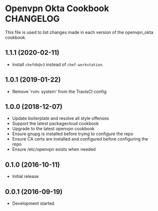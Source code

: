 # Openvpn Okta Cookbook CHANGELOG

This file is used to list changes made in each version of the openvpn_okta cookbook.

## 1.1.1 (2020-02-11)

- Install `chefdk@v3` instead of `chef-workstation`.

## 1.0.1 (2019-01-22)

- Remove 'rvm: system' from the TravisCI config

## 1.0.0 (2018-12-07)

- Update boilerplate and resolve all style offenses
- Support the latest packagecloud cookbook
- Upgrade to the latest openvpn cookbook
- Ensure gnupg is installed before trying to configure the repo
- Ensure CA certs are installed and configured before configuring the repo
- Ensure /etc/openvpn exists when needed

## 0.1.0 (2016-10-11)

- Initial release

## 0.0.1 (2016-09-19)

- Development started
